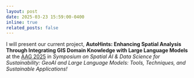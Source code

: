 ```yaml
---
layout: post
date: 2025-03-23 15:59:00-0400
inline: true
related_posts: false
---
```


I will present our current project, **AutoHints: Enhancing Spatial Analysis Through Integrating GIS Domain Knowledge with Large Language Models** at the [AAG 2025](https://www.aag.org/events/aag2025/) in _Symposium on Spatial AI & Data Science for Sustainability: GeoAI and Large Language Models: Tools, Techniques, and Sustainable Applications!_
